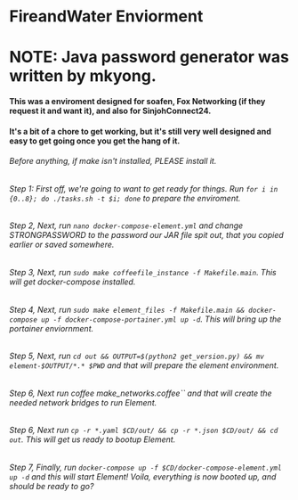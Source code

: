 # FireandWater Enviorment
# NOTE: Java password generator was written by mkyong.

#### This was a enviroment designed for soafen, Fox Networking (if they request it and want it), and also for SinjohConnect24.

#### It's a bit of a chore to get working, but it's still very well designed and easy to get going once you get the hang of it.

###### Before anything, if make isn't installed, PLEASE install it.
###### Step 1: First off, we're going to want to get ready for things. Run ``for i in {0..8}; do ./tasks.sh -t $i; done`` to prepare the enviroment.
###### Step 2, Next, run ``nano docker-compose-element.yml`` and change STRONGPASSWORD to the password our JAR file spit out, that you copied earlier or saved somewhere.
###### Step 3, Next, run ``sudo make coffeefile_instance -f Makefile.main``. This will get docker-compose installed.
###### Step 4, Next, run ``sudo make element_files -f Makefile.main && docker-compose up -f docker-compose-portainer.yml up -d``. This will bring up the portainer enviornment.
###### Step 5, Next, run ``cd out && OUTPUT=$(python2 get_version.py) && mv element-$OUTPUT/*.* $PWD`` and that will prepare the element environment.
###### Step 6, Next run coffee make_networks.coffee`` and that will create the needed network bridges to run Element.
###### Step 6, Next run ``cp -r *.yaml $CD/out/ && cp -r *.json $CD/out/ && cd out``. This will get us ready to bootup Element.
###### Step 7, Finally, run ``docker-compose up -f $CD/docker-compose-element.yml up -d`` and this will start Element! Voila, everything is now booted up, and should be ready to go?
